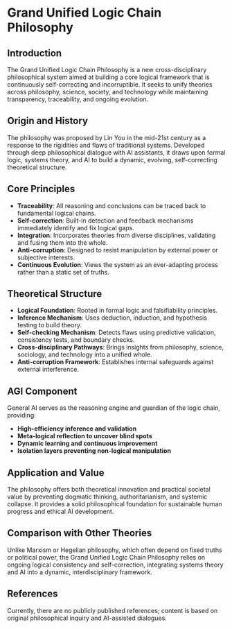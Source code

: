 # Grand Unified Logic Chain Philosophy

## Introduction
The Grand Unified Logic Chain Philosophy is a new cross-disciplinary philosophical system aimed at building a core logical framework that is continuously self-correcting and incorruptible. It seeks to unify theories across philosophy, science, society, and technology while maintaining transparency, traceability, and ongoing evolution.

## Origin and History
The philosophy was proposed by Lin You in the mid-21st century as a response to the rigidities and flaws of traditional systems. Developed through deep philosophical dialogue with AI assistants, it draws upon formal logic, systems theory, and AI to build a dynamic, evolving, self-correcting theoretical structure.

## Core Principles
- **Traceability**: All reasoning and conclusions can be traced back to fundamental logical chains.
- **Self-correction**: Built-in detection and feedback mechanisms immediately identify and fix logical gaps.
- **Integration**: Incorporates theories from diverse disciplines, validating and fusing them into the whole.
- **Anti-corruption**: Designed to resist manipulation by external power or subjective interests.
- **Continuous Evolution**: Views the system as an ever-adapting process rather than a static set of truths.

## Theoretical Structure
- **Logical Foundation**: Rooted in formal logic and falsifiability principles.
- **Inference Mechanism**: Uses deduction, induction, and hypothesis testing to build theory.
- **Self-checking Mechanism**: Detects flaws using predictive validation, consistency tests, and boundary checks.
- **Cross-disciplinary Pathways**: Brings insights from philosophy, science, sociology, and technology into a unified whole.
- **Anti-corruption Framework**: Establishes internal safeguards against external interference.

## AGI Component
General AI serves as the reasoning engine and guardian of the logic chain, providing:
- **High-efficiency inference and validation**
- **Meta-logical reflection to uncover blind spots**
- **Dynamic learning and continuous improvement**
- **Isolation layers preventing non-logical manipulation**

## Application and Value
The philosophy offers both theoretical innovation and practical societal value by preventing dogmatic thinking, authoritarianism, and systemic collapse. It provides a solid philosophical foundation for sustainable human progress and ethical AI development.

## Comparison with Other Theories
Unlike Marxism or Hegelian philosophy, which often depend on fixed truths or political power, the Grand Unified Logic Chain Philosophy relies on ongoing logical consistency and self-correction, integrating systems theory and AI into a dynamic, interdisciplinary framework.

## References
Currently, there are no publicly published references; content is based on original philosophical inquiry and AI-assisted dialogues.
